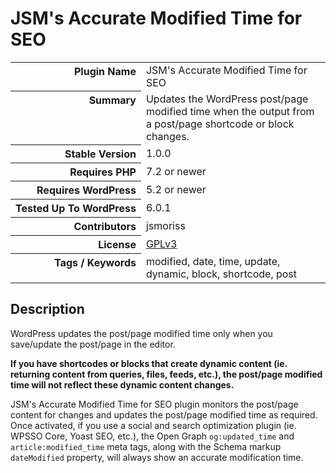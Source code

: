 <h1>JSM&#039;s Accurate Modified Time for SEO</h1>

<table>
<tr><th align="right" valign="top" nowrap>Plugin Name</th><td>JSM&#039;s Accurate Modified Time for SEO</td></tr>
<tr><th align="right" valign="top" nowrap>Summary</th><td>Updates the WordPress post/page modified time when the output from a post/page shortcode or block changes.</td></tr>
<tr><th align="right" valign="top" nowrap>Stable Version</th><td>1.0.0</td></tr>
<tr><th align="right" valign="top" nowrap>Requires PHP</th><td>7.2 or newer</td></tr>
<tr><th align="right" valign="top" nowrap>Requires WordPress</th><td>5.2 or newer</td></tr>
<tr><th align="right" valign="top" nowrap>Tested Up To WordPress</th><td>6.0.1</td></tr>
<tr><th align="right" valign="top" nowrap>Contributors</th><td>jsmoriss</td></tr>
<tr><th align="right" valign="top" nowrap>License</th><td><a href="https://www.gnu.org/licenses/gpl.txt">GPLv3</a></td></tr>
<tr><th align="right" valign="top" nowrap>Tags / Keywords</th><td>modified, date, time, update, dynamic, block, shortcode, post</td></tr>
</table>

<h2>Description</h2>

<p>WordPress updates the post/page modified time only when you save/update the post/page in the editor.</p>

<p><strong>If you have shortcodes or blocks that create dynamic content (ie. returning content from queries, files, feeds, etc.), the post/page modified time will not reflect these dynamic content changes.</strong></p>

<p>JSM's Accurate Modified Time for SEO plugin monitors the post/page content for changes and updates the post/page modified time as required. Once activated, if you use a social and search optimization plugin (ie. WPSSO Core, Yoast SEO, etc.), the Open Graph <code>og:updated_time</code> and <code>article:modified_time</code> meta tags, along with the Schema markup <code>dateModified</code> property, will always show an accurate modification time.</p>


